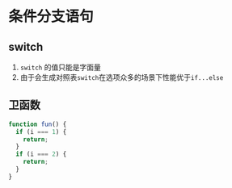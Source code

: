 # 条件分支语句

## switch

1. `switch` 的值只能是字面量
2. 由于会生成对照表`switch`在选项众多的场景下性能优于`if...else`

## 卫函数

```js
function fun() {
  if (i === 1) {
    return;
  }
  if (i === 2) {
    return;
  }
}
```
